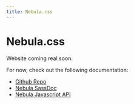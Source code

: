 ```yaml
---
title: Nebula.css
---
```


# Nebula.css
Website coming real soon.

For now, check out the following documentation:
- [Github Repo](https://github.com/marcohamersma/nebula.css/)
- [Nebula SassDoc](/sassdoc)
- [Nebula Javascript API](/api)
